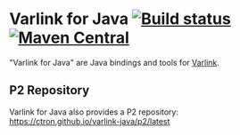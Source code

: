 # Varlink for Java [![Build status](https://api.travis-ci.org/ctron/varlink-java.svg)](https://travis-ci.org/ctron/varlink-java) [![Maven Central](https://img.shields.io/maven-central/v/de.dentrassi.varlink/varlink-parent.svg "Maven Central Status")](https://search.maven.org/#search%7Cgav%7C1%7Cg%3A%22de.dentrassi.varlink%22%20AND%20a%3A%22varlink-parent%22)

"Varlink for Java" are Java bindings and tools for [Varlink](http://varlink.org "Varlink").

## P2 Repository

Varlink for Java also provides a P2 repository: https://ctron.github.io/varlink-java/p2/latest